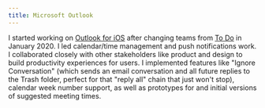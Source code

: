 ```yaml
---
title: Microsoft Outlook
---
```


I started working on [Outlook for iOS](https://apps.apple.com/us/app/microsoft-outlook/id951937596?mt=8) after changing teams from [To Do](#to-do) in January 2020. I led calendar/time management and push notifications work. I collaborated closely with other stakeholders like product and design to build productivity experiences for users. I implemented features like "Ignore Conversation" (which sends an email conversation and all future replies to the Trash folder, perfect for that "reply all" chain that just won't stop), calendar week number support, as well as prototypes for and initial versions of suggested meeting times.
